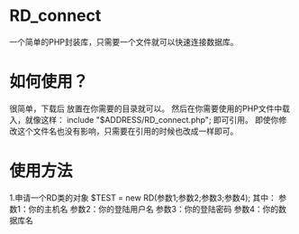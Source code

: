 # RD_connect
一个简单的PHP封装库，只需要一个文件就可以快速连接数据库。

# 如何使用？
很简单，下载后 放置在你需要的目录就可以。
然后在你需要使用的PHP文件中载入，就像这样：
include "$ADDRESS/RD_connect.php"; 
即可引用。
即使你修改这个文件名也没有影响，只需要在引用的时候也改成一样即可。

# 使用方法
1.申请一个RD类的对象
$TEST = new RD(参数1;参数2;参数3;参数4);
其中：
参数1：你的主机名
参数2：你的登陆用户名
参数3：你的登陆密码
参数4：你的数据库名
